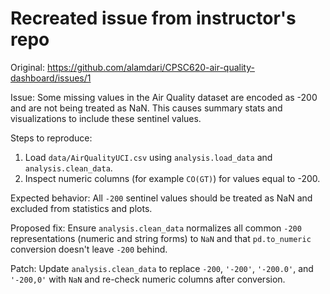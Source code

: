 # Recreated issue from instructor's repo

Original: https://github.com/alamdari/CPSC620-air-quality-dashboard/issues/1

Issue: Some missing values in the Air Quality dataset are encoded as -200 and are not being treated as NaN. This causes summary stats and visualizations to include these sentinel values.

Steps to reproduce:
1. Load `data/AirQualityUCI.csv` using `analysis.load_data` and `analysis.clean_data`.
2. Inspect numeric columns (for example `CO(GT)`) for values equal to -200.

Expected behavior: All `-200` sentinel values should be treated as NaN and excluded from statistics and plots.

Proposed fix: Ensure `analysis.clean_data` normalizes all common `-200` representations (numeric and string forms) to `NaN` and that `pd.to_numeric` conversion doesn't leave `-200` behind.

Patch: Update `analysis.clean_data` to replace `-200`, `'-200'`, `'-200.0'`, and `'-200,0'` with `NaN` and re-check numeric columns after conversion.
